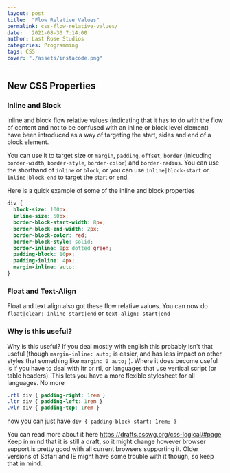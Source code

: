 ```yaml
---
layout: post
title:  "Flow Relative Values"
permalink: css-flow-relative-values/
date:   2021-08-30 7:14:00
author: Last Rose Studios
categories: Programming
tags: CSS
cover: "./assets/instacode.png"
---
```



## New CSS Properties

### Inline and Block
inline and block flow relative values (indicating that it has to do with the flow of content and not to be confused with an inline or block level element) have been introduced as a way of targeting the start, sides and end of a block element. 

You can use it to target size or `margin`, `padding`, `offset`, `border` (inlcuding `border-width`, `border-style`, `border-color`) and `border-radius`. You can use the shorthand of `inline` or `block`, or you can use `inline|block-start` or `inline|block-end` to target the start or end.

Here is a quick example of some of the inline and block properties
```css
div {
  block-size: 100px;
  inline-size: 50px;
  border-block-start-width: 8px;
  border-block-end-width: 2px;
  border-block-color: red;
  border-block-style: solid;
  border-inline: 1px dotted green;
  padding-block: 10px;
  padding-inline: 4px;
  margin-inline: auto;
}
```

### Float and Text-Align
Float and text align also got these flow relative values. You can now do `float|clear: inline-start|end` or `text-align: start|end`

### Why is this useful?
Why is this useful? If you deal mostly with english this probably isn't that useful (though `margin-inline: auto;` is easier, and has less impact on other styles that something like `margin: 0 auto;` ). Where it does become useful is if you have to deal with ltr or rtl, or languages that use vertical script (or table headers). This lets you have a more flexible stylesheet for all languages. No more 
```css
.rtl div { padding-right: 1rem } 
.ltr div { padding-left: 1rem } 
.vlr div { padding-top: 1rem }
```
now you can just have `div { padding-block-start: 1rem; }`

<script  src="//jsfiddle.net/lastrose/v8Lu5xjr/embedded/result/"  async></script>

You can read more about it here https://drafts.csswg.org/css-logical/#page
Keep in mind that it is still a draft, so it might change however browser support is pretty good with all current browsers supporting it. Older versions of Safari and IE might have some trouble with it though, so keep that in mind.